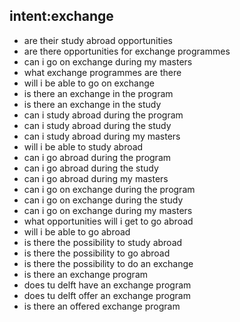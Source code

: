 ## intent:exchange
- are their study abroad opportunities 
- are there opportunities for exchange programmes
- can i go on exchange during my masters
- what exchange programmes are there
- will i be able to go on exchange
- is there an exchange in the program
- is there an exchange in the study
- can i study abroad during the program
- can i study abroad during the study
- can i study abroad during my masters
- will i be able to study abroad
- can i go abroad during the program
- can i go abroad during the study
- can i go abroad during my masters
- can i go on exchange during the program
- can i go on exchange during the study
- can i go on exchange during my masters
- what opportunities will i get to go abroad
- will i be able to go abroad
- is there the possibility to study abroad
- is there the possibility to go abroad
- is there the possibility to do an exchange
- is there an exchange program
- does tu delft have an exchange program
- does tu delft offer an exchange program
- is there an offered exchange program